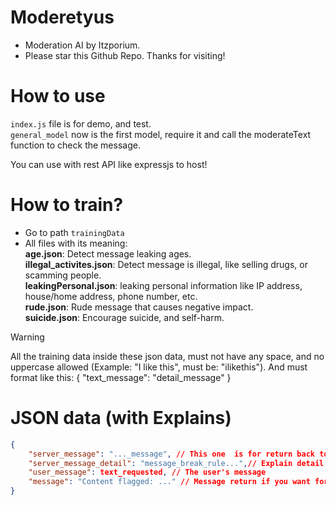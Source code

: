 # Moderetyus
- Moderation AI by Itzporium.
- Please star this Github Repo. Thanks for visiting!

# How to use
`index.js` file is for demo, and test.\
`general_model` now is the first model, require it and call the moderateText function to check the message.

You can use with rest API like expressjs to host!

# How to train?
- Go to path `trainingData`
- All files with its meaning:\
**age.json**: Detect message leaking ages.\
**illegal_activites.json**: Detect message is illegal, like selling drugs, or scamming people.\
**leakingPersonal.json**: leaking personal information like IP address, house/home address, phone number, etc.\
**rude.json**: Rude message that causes negative impact.\
**suicide.json**: Encourage suicide, and self-harm.

> [!WARNING]
> All the training data inside these json data, must not have any space, and no uppercase allowed (Example: "I like this", must be: "ilikethis").
> And must format like this:  { "text_message": "detail_message" }

# JSON data (with Explains)
```json
{
    "server_message": "..._message", // This one  is for return back to make the request person know what type of this
    "server_message_detail": "message_break_rule...",// Explain detail if someone use this for reporting, so you can just ban your user, and explain reason. Reason here is writing for machine. You have to write by your own.,
    "user_message": text_requested, // The user's message
    "message": "Content flagged: ..." // Message return if you want for a clear view for the moderator or admin.
}
```
